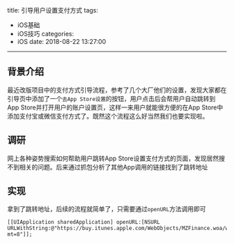 title: 引导用户设置支付方式
tags:
  - iOS基础
  - iOS技巧
categories:
  - iOS
date: 2018-08-22 13:27:00
---

## 背景介绍
最近改版项目中的支付方式引导流程，参考了几个大厂他们的设置，发现大家都在引导页中添加了一个`去App Store设置`的按钮，用户点击后会帮用户自动跳转到App Store并打开用户的账户设置页，这样一来用户就能很方便的在App Store中添加支付宝或微信支付方式了。既然这个流程这么好当然我们也要实现啦。

## 调研
网上各种姿势搜索如何帮助用户跳转App Store设置支付方式的页面，发现居然搜不到相关的问题。后来通过抓包分析了其他App调用的链接找到了跳转地址

## 实现
拿到了跳转地址，后续的流程就简单了，只需要通过`openURL`方法调用即可

```
[[UIApplication sharedApplication] openURL:[NSURL URLWithString:@"https://buy.itunes.apple.com/WebObjects/MZFinance.woa/wa/editAddress?mt=8"]];
```
